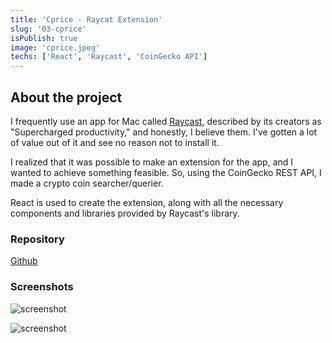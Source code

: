 ```yaml
---
title: 'Cprice - Raycat Extension'
slug: '03-cprice'
isPublish: true
image: 'cprice.jpeg'
techs: ['React', 'Raycast', 'CoinGecko API']
---
```


## About the project

I frequently use an app for Mac called [Raycast](https://www.raycast.com/), described by its creators as "Supercharged productivity," and honestly, I believe them. I've gotten a lot of value out of it and see no reason not to install it.

I realized that it was possible to make an extension for the app, and I wanted to achieve something feasible. So, using the CoinGecko REST API, I made a crypto coin searcher/querier.

React is used to create the extension, along with all the necessary components and libraries provided by Raycast's library.

### Repository

[Github](https://github.com/MauricioLoya/raycast-CPrice)

### Screenshots

![screenshot](/img/cprice.jpeg)

![screenshot](/img/projects/cprice1.jpeg)
